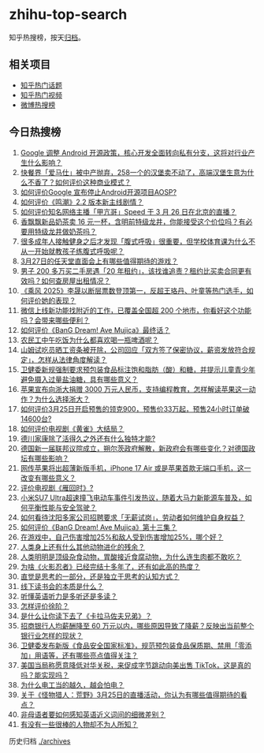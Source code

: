 # zhihu-top-search

知乎热搜榜，按天[归档](./archives)。

## 相关项目

- [知乎热门话题](https://github.com/justjavac/zhihu-trending-hot-questions)
- [知乎热门视频](https://github.com/justjavac/zhihu-trending-hot-video)
- [微博热搜榜](https://github.com/justjavac/weibo-trending-hot-search)

## 今日热搜榜

<!-- BEGIN -->
<!-- 最后更新时间 Fri Mar 28 2025 02:41:50 GMT+0800 (China Standard Time) -->

1. [Google 调整 Android 开源政策，核心开发全面转向私有分支，这将对行业产生什么影响？](https://www.zhihu.com/search?q=https%3A%2F%2Fapi.zhihu.com%2Fquestions%2F1888573522948891336)
1. [快餐界「爱马仕」被中产抛弃，258一个的汉堡卖不动了，高端汉堡生意为什么不香了？如何评价这种商业模式？](https://www.zhihu.com/search?q=https%3A%2F%2Fapi.zhihu.com%2Fquestions%2F1888321817753646503)
1. [如何评价Google 宣布停止Android开源项目AOSP?](https://www.zhihu.com/search?q=https%3A%2F%2Fapi.zhihu.com%2Fquestions%2F1888565008272700194)
1. [如何评价《鸣潮》2.2 版本新主线剧情？](https://www.zhihu.com/search?q=https%3A%2F%2Fapi.zhihu.com%2Fquestions%2F15749926709)
1. [如何评价知名网络主播「甲亢哥」Speed 于 3 月 26 日在北京的直播？](https://www.zhihu.com/search?q=https%3A%2F%2Fapi.zhihu.com%2Fquestions%2F1888202911982527953)
1. [香飘飘新品奶茶卖 16 元一杯，含明前特级龙井，你能接受这个价位吗？有必要用特级龙井做奶茶吗？](https://www.zhihu.com/search?q=https%3A%2F%2Fapi.zhihu.com%2Fquestions%2F1888580413204685344)
1. [很多成年人接触健身之后才发现「腹式呼吸」很重要，但学校体育课为什么不从一开始就教孩子练腹式呼吸呢？](https://www.zhihu.com/search?q=https%3A%2F%2Fapi.zhihu.com%2Fquestions%2F15582295443)
1. [3月27日的任天堂直面会上有哪些值得期待的游戏？](https://www.zhihu.com/search?q=https%3A%2F%2Fapi.zhihu.com%2Fquestions%2F1888573596114338420)
1. [男子 200 多万买二手房遇「20 年租约」，该找谁追责？租约比买卖合同更有效吗？如何查房屋出租情况？](https://www.zhihu.com/search?q=https%3A%2F%2Fapi.zhihu.com%2Fquestions%2F15645883096)
1. [《乘风 2025》李晟以断层票数登顶第一，反超王珞丹、叶童等热门选手，如何评价她的表现？](https://www.zhihu.com/search?q=https%3A%2F%2Fapi.zhihu.com%2Fquestions%2F15727122034)
1. [微信上线新功能找附近的工作，已覆盖全国超 200 个地市，你看好这个功能吗？会带来哪些便利？](https://www.zhihu.com/search?q=https%3A%2F%2Fapi.zhihu.com%2Fquestions%2F1888613271411582615)
1. [如何评价《BanG Dream! Ave Mujica》最终话？](https://www.zhihu.com/search?q=https%3A%2F%2Fapi.zhihu.com%2Fquestions%2F14330182052)
1. [农民工中午吃饭为什么都喜欢喝一瓶啤酒呢？](https://www.zhihu.com/search?q=https%3A%2F%2Fapi.zhihu.com%2Fquestions%2F1887761907844372478)
1. [山姆试吃员晒工资条被开除，公司回应「双方签了保密协议，薪资发放符合规定」，怎样从法律角度解读？](https://www.zhihu.com/search?q=https%3A%2F%2Fapi.zhihu.com%2Fquestions%2F15750330696)
1. [卫健委新规强制要求预包装食品标注饱和脂肪（酸）和糖，并提示儿童青少年避免摄入过量盐油糖，具有哪些意义？](https://www.zhihu.com/search?q=https%3A%2F%2Fapi.zhihu.com%2Fquestions%2F1888520368077127816)
1. [苹果宣布向浙大捐赠 3000 万元人民币，支持编程教育，怎样解读苹果这一动作？为什么选择浙大？](https://www.zhihu.com/search?q=https%3A%2F%2Fapi.zhihu.com%2Fquestions%2F15747764785)
1. [如何评价3月25日开启预售的领克900，预售价33万起，预售24小时订单破14600台?](https://www.zhihu.com/search?q=https%3A%2F%2Fapi.zhihu.com%2Fquestions%2F1887966798441325936)
1. [如何评价电视剧《黄雀》大结局？](https://www.zhihu.com/search?q=https%3A%2F%2Fapi.zhihu.com%2Fquestions%2F15754935409)
1. [德川家康除了活得久之外还有什么独特才能?](https://www.zhihu.com/search?q=https%3A%2F%2Fapi.zhihu.com%2Fquestions%2F431139498)
1. [德国新一届联邦议院成立，朔尔茨政府解散，新政府会有哪些变化？对德国政坛有哪些影响？](https://www.zhihu.com/search?q=https%3A%2F%2Fapi.zhihu.com%2Fquestions%2F15739126811)
1. [网传苹果将出超薄新版手机，iPhone 17 Air 或是苹果首款无端口手机，这一改变有哪些意义？](https://www.zhihu.com/search?q=https%3A%2F%2Fapi.zhihu.com%2Fquestions%2F15238304263)
1. [评价电视剧《雁回时》?](https://www.zhihu.com/search?q=https%3A%2F%2Fapi.zhihu.com%2Fquestions%2F15447851308)
1. [小米SU7 Ultra超速撞飞电动车事件引发热议，随着大马力新能源车普及，如何平衡性能与安全驾驶？](https://www.zhihu.com/search?q=https%3A%2F%2Fapi.zhihu.com%2Fquestions%2F15701732460)
1. [如何看待沈阳多家公司招聘要求「无薪试岗」，劳动者如何维护自身权益？](https://www.zhihu.com/search?q=https%3A%2F%2Fapi.zhihu.com%2Fquestions%2F1888529875532481590)
1. [如何评价《BanG Dream! Ave Mujica》第十三集？](https://www.zhihu.com/search?q=https%3A%2F%2Fapi.zhihu.com%2Fquestions%2F13590791982)
1. [在游戏中，自己伤害增加25%和敌人受到伤害增加25%，哪个好？](https://www.zhihu.com/search?q=https%3A%2F%2Fapi.zhihu.com%2Fquestions%2F1887084947031949693)
1. [人类身上还有什么其他动物进化的残余？](https://www.zhihu.com/search?q=https%3A%2F%2Fapi.zhihu.com%2Fquestions%2F46937432)
1. [人类明明是顶级杂食动物，胃酸接近食腐动物，为什么连生肉都不敢吃？](https://www.zhihu.com/search?q=https%3A%2F%2Fapi.zhihu.com%2Fquestions%2F14159370972)
1. [为啥《火影忍者》已经完结十多年了，还有如此高的热度？](https://www.zhihu.com/search?q=https%3A%2F%2Fapi.zhihu.com%2Fquestions%2F1885633584972399746)
1. [直觉是思考的一部分，还是独立于思考的认知方式？](https://www.zhihu.com/search?q=https%3A%2F%2Fapi.zhihu.com%2Fquestions%2F15401805485)
1. [线下读书会的本质是什么？](https://www.zhihu.com/search?q=https%3A%2F%2Fapi.zhihu.com%2Fquestions%2F501415308)
1. [听懂英语听力是多听还是多读？](https://www.zhihu.com/search?q=https%3A%2F%2Fapi.zhihu.com%2Fquestions%2F15376418008)
1. [怎样评价徐阶？](https://www.zhihu.com/search?q=https%3A%2F%2Fapi.zhihu.com%2Fquestions%2F32297808)
1. [是什么让你读下去了《卡拉马佐夫兄弟》？](https://www.zhihu.com/search?q=https%3A%2F%2Fapi.zhihu.com%2Fquestions%2F15483265712)
1. [招商银行人均薪酬降至 60 万元以内，哪些原因导致了降薪？反映出当前整个银行业怎样的现状？](https://www.zhihu.com/search?q=https%3A%2F%2Fapi.zhihu.com%2Fquestions%2F15750040691)
1. [卫健委发布新版《食品安全国家标准》，规范预包装食品保质期、禁用「零添加」用语等，还有哪些亮点值得关注？](https://www.zhihu.com/search?q=https%3A%2F%2Fapi.zhihu.com%2Fquestions%2F1888517228078531270)
1. [美国当局称愿意降低对华关税，来促成字节跳动向美出售 TikTok，这是真的吗？能实现吗？](https://www.zhihu.com/search?q=https%3A%2F%2Fapi.zhihu.com%2Fquestions%2F1888529644459877414)
1. [为什么电工当的越久，越会怕电？](https://www.zhihu.com/search?q=https%3A%2F%2Fapi.zhihu.com%2Fquestions%2F1887624089100845093)
1. [关于《怪物猎人：荒野》3月25日的直播活动，你认为有哪些值得期待的看点？](https://www.zhihu.com/search?q=https%3A%2F%2Fapi.zhihu.com%2Fquestions%2F15601359512)
1. [非母语者要如何感知英语近义词间的细微差别？](https://www.zhihu.com/search?q=https%3A%2F%2Fapi.zhihu.com%2Fquestions%2F15623616064)
1. [有没有一些很棒的人物却不为人所知？](https://www.zhihu.com/search?q=https%3A%2F%2Fapi.zhihu.com%2Fquestions%2F55032961)

<!-- END -->

历史归档 [./archives](./archives)
